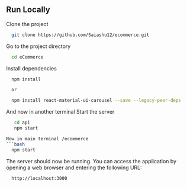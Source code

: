 ## Run Locally

Clone the project

```bash
  git clone https://github.com/Saiashu12/ecommerce.git
```

Go to the project directory

```bash
  cd eCommerce
```

Install dependencies

```bash
  npm install

  or 

  npm install react-material-ui-carousel --save --legacy-peer-deps
```
And now in another terminal
Start the server
```bash
   cd api
   npm start

Now in main terminal /ecommerce
```bash
  npm start
```

The server should now be running. You can access the application by opening a web browser and entering the following URL:

```bash
  http://localhost:3000
```

